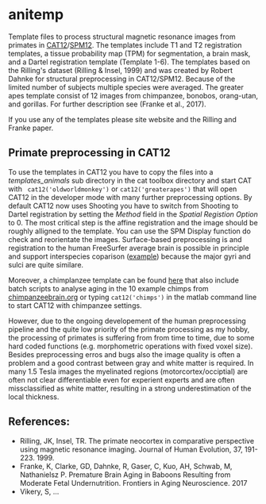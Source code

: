 # anitemp
Template files to process structural magnetic resonance images from primates in [CAT12](http://dbm.neuro.uni-jena.de/cat/)/[SPM12](https://www.fil.ion.ucl.ac.uk/spm/). The templates include T1 and T2 registration templates, a tissue probability map (TPM) for segmentation, a brain mask, and a Dartel registration template (Template 1-6).  The templates based on the Rilling's dataset (Rilling & Insel, 1999) and was created by Robert Dahnke for structural preprocessing in CAT12/SPM12.  Because of the limited number of subjects multiple species were averaged.  The greater apes template consist of 12 images from chimpanzee, bonobos, orang-utan, and gorillas.  For further description see (Franke et al., 2017).  

If you use any of the templates please site website and the Rilling and Franke paper. 


## Primate preprocessing in CAT12
To use the templates in CAT12 you have to copy the files into a _templates_animals_ sub directory in the cat toolbox directory and start CAT with ```
cat12('oldworldmonkey')``` or ```cat12('greaterapes')``` that will open CAT12 in the developer mode with many further preprocessing options. By default CAT12 now uses Shooting you have to switch from Shooting to Dartel registration by setting the _Method_ field in the _Spatial Registion Option_ to 0.  The most critical step is the affine registration and the image should be roughly alligned to the template. You can use the SPM Display function do check and reorientate the images. 
Surface-based preprocessing is and registration to the human FreeSurfer average brain is possible in principle and support interspecies coparison ([example](https://github.com/robdahn/primetemp/blob/main/primates_DT_atlas.png?raw=true)) because the major gyri and sulci are quite similare.

Moreover, a chimplanzee template can be found [here](https://github.com/viko18/JunaChimp) that also include batch scripts to analyse aging in the 10 example chimps from [chimpanzeebrain.org](http://www.chimpanzeebrain.org/) or typing ```cat12('chimps')``` in the matlab command line to start CAT12 with chimpanzee settings. 

However, due to the ongoing developement of the human preprocessing pipeline and the quite low priority of the primate processing as my hobby, the processing of primates is suffering from from time to time, due to some hard coded functions (e.g. morphometric operations with fixed voxel size).  Besides preprocessing erros and bugs also the image quality is often a problem and a good contrast between gray and white matter is required.  In many 1.5 Tesla images the myelinated regions (motorcortex/occiptial) are often not clear differentiable even for experient experts and are often missclassified as white matter, resulting in a strong underestimation of the local thickness. 


## References: 
* Rilling, JK, Insel, TR. The primate neocortex in comparative perspective using magnetic resonance imaging. Journal of Human Evolution, 37, 191-223. 1999.
* Franke, K, Clarke, GD, Dahnke, R, Gaser, C, Kuo, AH, Schwab, M, Nathanielsz P. Premature Brain Aging in Baboons Resulting from Moderate Fetal Undernutrition. Frontiers in Aging Neuroscience. 2017
* Vikery, S, ... 
